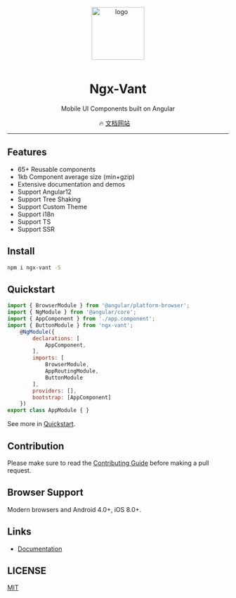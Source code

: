

<p align="center">
    <img alt="logo" src="https://img.yzcdn.cn/vant/logo.png" width="120" height="120" style="margin-bottom: 10px;">
</p>

<h1 align="center">Ngx-Vant</h1>

<p align="center">Mobile UI Components built on Angular</p>

<!-- <p align="center">
    <img src="https://img.shields.io/npm/v/vant.svg?style=flat-square" alt="npm version" />
    <img src="https://img.shields.io/github/workflow/status/youzan/vant/CI/dev?style=flat-square" alt="npm version" />
    <img src="https://img.shields.io/codecov/c/github/youzan/vant/dev.svg?style=flat-square&color=#4fc08d" alt="Coverage Status" />
    <img src="https://img.shields.io/npm/dm/vant.svg?style=flat-square&color=#4fc08d" alt="downloads" />
    <img src="https://img.shields.io/jsdelivr/npm/hm/vant?style=flat-square" alt="Jsdelivr Hits">
    <img src="https://img.badgesize.io/https://unpkg.com/vant/lib/vant.min.js?compression=gzip&style=flat-square&label=gzip%20size&color=#4fc08d" alt="Gzip Size" />
</p> -->

<p align="center">
  🔥 <a href="https://yutao331763646.github.io/yutao331763646/">文档网站</a>
  &nbsp;
  &nbsp;
  
  <!-- 🚀 <a href="https://github.com/youzan/vant-weapp" target="_blank">小程序版</a> -->
</p>

---

## Features

- 65+ Reusable components
- 1kb Component average size (min+gzip)
- Extensive documentation and demos
- Support Angular12
- Support Tree Shaking
- Support Custom Theme
- Support i18n
- Support TS
- Support SSR

## Install

```bash
npm i ngx-vant -S
```

## Quickstart

```js
import { BrowserModule } from '@angular/platform-browser';
import { NgModule } from '@angular/core';
import { AppComponent } from './app.component';
import { ButtonModule } from 'ngx-vant';
    @NgModule({
        declarations: [
            AppComponent,
        ],
        imports: [
            BrowserModule,
            AppRoutingModule,
            ButtonModule
        ],
        providers: [],
        bootstrap: [AppComponent]
    })
export class AppModule { }
```

See more in [Quickstart](https://yutao331763646.github.io/yutao331763646/#/basic/quickstart).

## Contribution

Please make sure to read the [Contributing Guide](https://yutao331763646.github.io/yutao331763646/#/basic/contribution) before making a pull request.

## Browser Support

Modern browsers and Android 4.0+, iOS 8.0+.


## Links

- [Documentation](https://yutao331763646.github.io/yutao331763646)


## LICENSE

[MIT](https://en.wikipedia.org/wiki/MIT_License)








<!-- 发布：
1、npm run package  等一会儿，等所有等包生成完之后，再执行第二步
2、cd /dist/ngx-vant  执行 npm publish -->